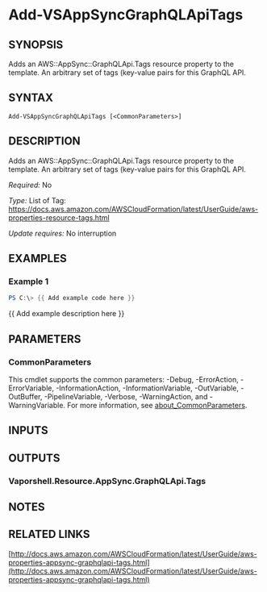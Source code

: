 # Add-VSAppSyncGraphQLApiTags

## SYNOPSIS
Adds an AWS::AppSync::GraphQLApi.Tags resource property to the template.
An arbitrary set of tags (key-value pairs for this GraphQL API.

## SYNTAX

```
Add-VSAppSyncGraphQLApiTags [<CommonParameters>]
```

## DESCRIPTION
Adds an AWS::AppSync::GraphQLApi.Tags resource property to the template.
An arbitrary set of tags (key-value pairs for this GraphQL API.

*Required:* No

*Type:* List of Tag: https://docs.aws.amazon.com/AWSCloudFormation/latest/UserGuide/aws-properties-resource-tags.html

*Update requires:* No interruption

## EXAMPLES

### Example 1
```powershell
PS C:\> {{ Add example code here }}
```

{{ Add example description here }}

## PARAMETERS

### CommonParameters
This cmdlet supports the common parameters: -Debug, -ErrorAction, -ErrorVariable, -InformationAction, -InformationVariable, -OutVariable, -OutBuffer, -PipelineVariable, -Verbose, -WarningAction, and -WarningVariable. For more information, see [about_CommonParameters](http://go.microsoft.com/fwlink/?LinkID=113216).

## INPUTS

## OUTPUTS

### Vaporshell.Resource.AppSync.GraphQLApi.Tags
## NOTES

## RELATED LINKS

[http://docs.aws.amazon.com/AWSCloudFormation/latest/UserGuide/aws-properties-appsync-graphqlapi-tags.html](http://docs.aws.amazon.com/AWSCloudFormation/latest/UserGuide/aws-properties-appsync-graphqlapi-tags.html)


